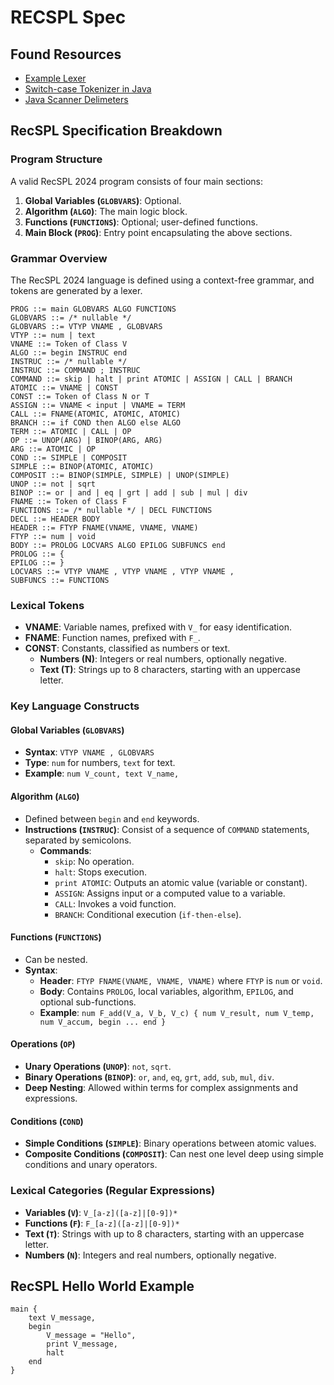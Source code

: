 # RECSPL Spec

## Found Resources

- [Example Lexer](https://craftinginterpreters.com/scanning.html)
- [Switch-case Tokenizer in Java](https://github.com/oracle/coherence/blob/bf64fbe59832e1dca3361f0afc5b3cab300572ca/prj/coherence-core/src/main/java/com/tangosol/dev/compiler/java/Tokenizer.java#L497)
- [Java Scanner Delimeters](https://stackoverflow.com/questions/28766377/how-do-i-use-a-delimiter-with-scanner-usedelimiter-in-java)

## RecSPL Specification Breakdown

### Program Structure

A valid RecSPL 2024 program consists of four main sections:

1. **Global Variables (`GLOBVARS`)**: Optional.
2. **Algorithm (`ALGO`)**: The main logic block.
3. **Functions (`FUNCTIONS`)**: Optional; user-defined functions.
4. **Main Block (`PROG`)**: Entry point encapsulating the above sections.

### Grammar Overview

The RecSPL 2024 language is defined using a context-free grammar, and tokens are generated by a lexer.

```plaintext
PROG ::= main GLOBVARS ALGO FUNCTIONS
GLOBVARS ::= /* nullable */
GLOBVARS ::= VTYP VNAME , GLOBVARS
VTYP ::= num | text
VNAME ::= Token of Class V
ALGO ::= begin INSTRUC end
INSTRUC ::= /* nullable */
INSTRUC ::= COMMAND ; INSTRUC
COMMAND ::= skip | halt | print ATOMIC | ASSIGN | CALL | BRANCH
ATOMIC ::= VNAME | CONST
CONST ::= Token of Class N or T
ASSIGN ::= VNAME < input | VNAME = TERM
CALL ::= FNAME(ATOMIC, ATOMIC, ATOMIC)
BRANCH ::= if COND then ALGO else ALGO
TERM ::= ATOMIC | CALL | OP
OP ::= UNOP(ARG) | BINOP(ARG, ARG)
ARG ::= ATOMIC | OP
COND ::= SIMPLE | COMPOSIT
SIMPLE ::= BINOP(ATOMIC, ATOMIC)
COMPOSIT ::= BINOP(SIMPLE, SIMPLE) | UNOP(SIMPLE)
UNOP ::= not | sqrt
BINOP ::= or | and | eq | grt | add | sub | mul | div
FNAME ::= Token of Class F
FUNCTIONS ::= /* nullable */ | DECL FUNCTIONS
DECL ::= HEADER BODY
HEADER ::= FTYP FNAME(VNAME, VNAME, VNAME)
FTYP ::= num | void
BODY ::= PROLOG LOCVARS ALGO EPILOG SUBFUNCS end
PROLOG ::= {
EPILOG ::= }
LOCVARS ::= VTYP VNAME , VTYP VNAME , VTYP VNAME ,
SUBFUNCS ::= FUNCTIONS
```

### Lexical Tokens

- **VNAME**: Variable names, prefixed with `V_` for easy identification.
- **FNAME**: Function names, prefixed with `F_`.
- **CONST**: Constants, classified as numbers or text.
  - **Numbers (N)**: Integers or real numbers, optionally negative.
  - **Text (T)**: Strings up to 8 characters, starting with an uppercase letter.

### Key Language Constructs

#### Global Variables (`GLOBVARS`)

- **Syntax**: `VTYP VNAME , GLOBVARS`
- **Type**: `num` for numbers, `text` for text.
- **Example**: `num V_count, text V_name,`

#### Algorithm (`ALGO`)

- Defined between `begin` and `end` keywords.
- **Instructions (`INSTRUC`)**: Consist of a sequence of `COMMAND` statements, separated by semicolons.
  - **Commands**:
    - `skip`: No operation.
    - `halt`: Stops execution.
    - `print ATOMIC`: Outputs an atomic value (variable or constant).
    - `ASSIGN`: Assigns input or a computed value to a variable.
    - `CALL`: Invokes a void function.
    - `BRANCH`: Conditional execution (`if-then-else`).

#### Functions (`FUNCTIONS`)

- Can be nested.
- **Syntax**:
  - **Header**: `FTYP FNAME(VNAME, VNAME, VNAME)` where `FTYP` is `num` or `void`.
  - **Body**: Contains `PROLOG`, local variables, algorithm, `EPILOG`, and optional sub-functions.
  - **Example**: `num F_add(V_a, V_b, V_c) { num V_result, num V_temp, num V_accum, begin ... end }`

#### Operations (`OP`)

- **Unary Operations (`UNOP`)**: `not`, `sqrt`.
- **Binary Operations (`BINOP`)**: `or`, `and`, `eq`, `grt`, `add`, `sub`, `mul`, `div`.
- **Deep Nesting**: Allowed within terms for complex assignments and expressions.

#### Conditions (`COND`)

- **Simple Conditions (`SIMPLE`)**: Binary operations between atomic values.
- **Composite Conditions (`COMPOSIT`)**: Can nest one level deep using simple conditions and unary operators.

### Lexical Categories (Regular Expressions)

- **Variables (`V`)**: `V_[a-z]([a-z]|[0-9])*`
- **Functions (`F`)**: `F_[a-z]([a-z]|[0-9])*`
- **Text (`T`)**: Strings with up to 8 characters, starting with an uppercase letter.
- **Numbers (`N`)**: Integers and real numbers, optionally negative.

## RecSPL Hello World Example

```plaintext
main {
    text V_message,
    begin
        V_message = "Hello",
        print V_message,
        halt
    end
}
```